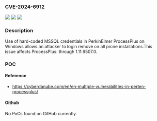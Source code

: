 ### [CVE-2024-6912](https://cve.mitre.org/cgi-bin/cvename.cgi?name=CVE-2024-6912)
![](https://img.shields.io/static/v1?label=Product&message=ProcessPlus&color=blue)
![](https://img.shields.io/static/v1?label=Version&message=0%3C%3D%201.11.6507.0%20&color=brighgreen)
![](https://img.shields.io/static/v1?label=Vulnerability&message=CWE-798%20Use%20of%20Hard-coded%20Credentials&color=brighgreen)

### Description

Use of hard-coded MSSQL credentials in PerkinElmer ProcessPlus on Windows allows an attacker to login remove on all prone installations.This issue affects ProcessPlus: through 1.11.6507.0.

### POC

#### Reference
- https://cyberdanube.com/en/en-multiple-vulnerabilities-in-perten-processplus/

#### Github
No PoCs found on GitHub currently.

